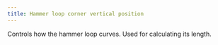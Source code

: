 ```yaml
---
title: Hammer loop corner vertical position
---
```


Controls how the hammer loop curves. Used for calculating its length.

